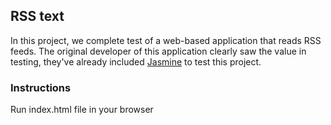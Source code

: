 ## RSS text
In this project, we complete test of a web-based application that reads RSS feeds. The original developer of this application clearly saw the value in testing, they've already included [Jasmine](http://jasmine.github.io/) to test this project.

### Instructions
Run index.html file in your browser
